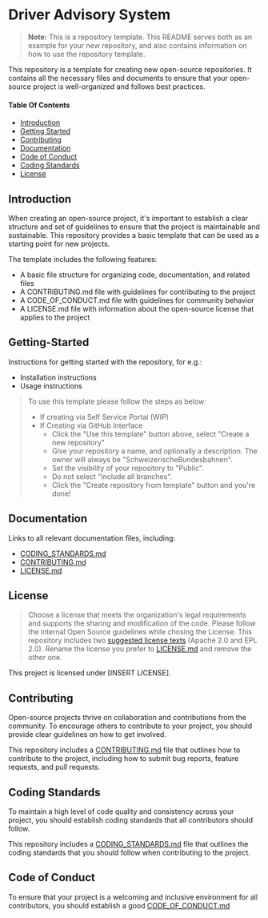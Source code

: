 # Driver Advisory System

> **Note:** This is a repository template. This README serves both as an example for your new repository, and also contains information on how to use the repository template.

This repository is a template for creating new open-source repositories. It contains all the necessary files and documents to ensure that your open-source project is well-organized and follows best practices.

#### Table Of Contents

- [Introduction](#Introduction)
- [Getting Started](#Getting-Started)
- [Contributing](#Contributing)
- [Documentation](#Documentation)
- [Code of Conduct](#code-of-conduct)
- [Coding Standards](#coding-standards)
- [License](#License)

<a id="Introduction"></a>

## Introduction

When creating an open-source project, it's important to establish a clear structure and set of guidelines to ensure that the project is maintainable and sustainable. This repository provides a basic template that can be used as a starting point for new projects.

The template includes the following features:

- A basic file structure for organizing code, documentation, and related files
- A CONTRIBUTING.md file with guidelines for contributing to the project
- A CODE_OF_CONDUCT.md file with guidelines for community behavior
- A LICENSE.md file with information about the open-source license that applies to the project

<a id="Getting-Started"></a>

## Getting-Started

Instructions for getting started with the repository, for e.g.:

- Installation instructions
- Usage instructions

> To use this template please follow the steps as below:
>
> - If creating via Self Service Portal (WIP)
> - If Creating via GitHub Interface
>   - Click the "Use this template" button above, select "Create a new repository"
>   - Give your repository a name, and optionally a description. The owner will always be "SchweizerischeBundesbahnen".
>   - Set the visibility of your repository to "Public".
>   - Do not select "Include all branches".
>   - Click the "Create repository from template" button and you're done!

<a id="Documentation"></a>

## Documentation

Links to all relevant documentation files, including:

- [CODING_STANDARDS.md](CODING_STANDARDS.md)
- [CONTRIBUTING.md](CONTRIBUTING.md)
- [LICENSE.md](LICENSE.md)

<a id="License"></a>

## License

> Choose a license that meets the organization's legal requirements and supports the sharing and modification of the code.
> Please follow the internal Open Source guidelines while chosing the License.
> This repository includes two [suggested license texts](./suggested_licenses) (Apache 2.0 and EPL 2.0). Rename the license you prefer to [LICENSE.md](LICENSE.md) and remove the other one.

This project is licensed under [INSERT LICENSE].

<a id="Contributing"></a>

## Contributing

Open-source projects thrive on collaboration and contributions from the community. To encourage others to contribute to your project, you should provide clear guidelines on how to get involved.

This repository includes a [CONTRIBUTING.md](CONTRIBUTING.md) file that outlines how to contribute to the project, including how to submit bug reports, feature requests, and pull requests.

<a id="coding-standards"></a>

## Coding Standards

To maintain a high level of code quality and consistency across your project, you should establish coding standards that all contributors should follow.

This repository includes a [CODING_STANDARDS.md](CODING_STANDARDS.md) file that outlines the coding standards that you should follow when contributing to the project.

<a id="code-of-conduct"></a>

## Code of Conduct

To ensure that your project is a welcoming and inclusive environment for all contributors, you should establish a good [CODE_OF_CONDUCT.md](CODE_OF_CONDUCT.md)
